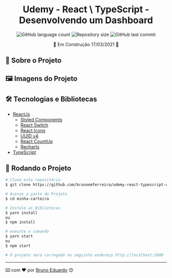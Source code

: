 <!-- ************************************* Título ********************************************* -->
<h1 align="center">Udemy - React \ TypeScript - Desenvolvendo um Dashboard</h1>

<!-- ************************************* Baadges ********************************************* -->
<p align="center">
  <img alt="GitHub language count" src="https://img.shields.io/github/languages/count/brunoemferreira/udemy-react-typescript-desenvolvendo-um-dashboard?color=%2304D361">
  <img alt="Repository size" src="https://img.shields.io/github/repo-size/brunoemferreira/udemy-react-typescript-desenvolvendo-um-dashboard">
  <img alt="GitHub last commit" src="https://img.shields.io/github/last-commit/brunoemferreira/udemy-react-typescript-desenvolvendo-um-dashboard">
</p>

<p align="center" > 🚧 Em Construção 17/03/2021 🚧 </p> 


## 🚀 Sobre o Projeto

## 🖼️ Imagens do Projeto

## 🛠️ Tecnologias e Bibliotecas 

* [ReactJs](https://pt-br.reactjs.org/)
  * [Styled Components](https://styled-components.com/)
  * [React Switch](https://www.npmjs.com/package/react-switch)
  * [React Icons](https://react-icons.github.io/react-icons/)
  * [UUID v4](https://www.npmjs.com/package/uuidv4)
  * [React CountUp](https://www.npmjs.com/package/react-countup)
  * [Recharts](https://recharts.org/en-US/)
* [TypeScript](https://www.typescriptlang.org/)


## 🎲 Rodando o Projeto
```bash
# Clone este repositório
$ git clone https://github.com/brunoemferreira/udemy-react-typescript-desenvolvendo-um-dashboard.git

# Acesse a pasta do Projeto
$ cd minha-carteira

# Instale as Bibliotecas
$ yarn install
ou
$ npm install

# execute o comando
$ yarn start
ou
$ npm start

# O projeto será carregado no seguinte endereço http://localhost:3000

```
---
⌨️ com ❤️ por [Bruno Eduardo](https://gist.github.com/brunoemferreira) 😊
